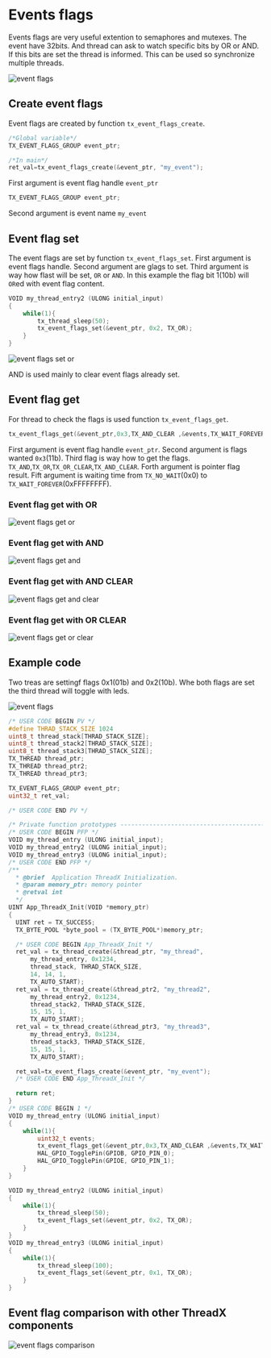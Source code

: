 # Events flags

Events flags are very useful extention to semaphores and mutexes.
The event have 32bits. And thread can ask to watch specific bits by OR or AND. If this bits are set the thread is informed.
This can be used so synchronize multiple threads.

![event flags](./img/34.svg)

## Create event flags

Event flags are created by function `tx_event_flags_create`.

```c
/*Global variable*/
TX_EVENT_FLAGS_GROUP event_ptr;

/*In main*/
ret_val=tx_event_flags_create(&event_ptr, "my_event");
```

First argument is event flag handle `event_ptr`

```c
TX_EVENT_FLAGS_GROUP event_ptr;
```

Second argument is event name `my_event`

## Event flag set

The event flags are set by function `tx_event_flags_set`.
First argument is event flags handle.
Second argument are glags to set.
Third argument is way how flast will be set, `OR` or `AND`.
In this example the flag bit 1(10b) will `OR`ed with event flag content.

```c
VOID my_thread_entry2 (ULONG initial_input)
{
	while(1){
		tx_thread_sleep(50);
		tx_event_flags_set(&event_ptr, 0x2, TX_OR);
	}
}
```

![event flags set or](./img/36.svg)

AND is used mainly to clear event flags already set.

## Event flag get

For thread to check the flags is used function `tx_event_flags_get`.

```c
tx_event_flags_get(&event_ptr,0x3,TX_AND_CLEAR ,&events,TX_WAIT_FOREVER );
```

First argument is event flag handle `event_ptr`.
Second argument is flags wanted `0x3`(11b).
Third flag is way how to get the flags. `TX_AND`,`TX_OR`,`TX_OR_CLEAR`,`TX_AND_CLEAR`.
Forth argument is pointer flag result.
Fift argument is waiting time from `TX_NO_WAIT`(0x0) to `TX_WAIT_FOREVER`(0xFFFFFFFF).

### Event flag get with OR

![event  flags get or](./img/37.svg)

### Event flag get with AND

![event  flags get and](./img/38.svg)

### Event flag get with AND CLEAR

![event  flags get and clear](./img/39.svg)

### Event flag get with OR CLEAR

![event  flags get or clear](./img/40.svg)

## Example code

Two treas are settingf flags 0x1(01b) and 0x2(10b). Whe both flags are set the third thread will toggle with leds.

![event flags](./img/34.svg)

```c
/* USER CODE BEGIN PV */
#define THRAD_STACK_SIZE 1024
uint8_t thread_stack[THRAD_STACK_SIZE];
uint8_t thread_stack2[THRAD_STACK_SIZE];
uint8_t thread_stack3[THRAD_STACK_SIZE];
TX_THREAD thread_ptr;
TX_THREAD thread_ptr2;
TX_THREAD thread_ptr3;

TX_EVENT_FLAGS_GROUP event_ptr;
uint32_t ret_val;

/* USER CODE END PV */

/* Private function prototypes -----------------------------------------------*/
/* USER CODE BEGIN PFP */
VOID my_thread_entry (ULONG initial_input);
VOID my_thread_entry2 (ULONG initial_input);
VOID my_thread_entry3 (ULONG initial_input);
/* USER CODE END PFP */
/**
  * @brief  Application ThreadX Initialization.
  * @param memory_ptr: memory pointer
  * @retval int
  */
UINT App_ThreadX_Init(VOID *memory_ptr)
{
  UINT ret = TX_SUCCESS;
  TX_BYTE_POOL *byte_pool = (TX_BYTE_POOL*)memory_ptr;

  /* USER CODE BEGIN App_ThreadX_Init */
  ret_val = tx_thread_create(&thread_ptr, "my_thread",
      my_thread_entry, 0x1234,
	  thread_stack, THRAD_STACK_SIZE,
      14, 14, 1,
      TX_AUTO_START);
  ret_val = tx_thread_create(&thread_ptr2, "my_thread2",
      my_thread_entry2, 0x1234,
	  thread_stack2, THRAD_STACK_SIZE,
      15, 15, 1,
      TX_AUTO_START);
  ret_val = tx_thread_create(&thread_ptr3, "my_thread3",
      my_thread_entry3, 0x1234,
	  thread_stack3, THRAD_STACK_SIZE,
      15, 15, 1,
      TX_AUTO_START);

  ret_val=tx_event_flags_create(&event_ptr, "my_event");
  /* USER CODE END App_ThreadX_Init */

  return ret;
}
/* USER CODE BEGIN 1 */
VOID my_thread_entry (ULONG initial_input)
{
	while(1){
		uint32_t events;
		tx_event_flags_get(&event_ptr,0x3,TX_AND_CLEAR ,&events,TX_WAIT_FOREVER );
		HAL_GPIO_TogglePin(GPIOB, GPIO_PIN_0);
		HAL_GPIO_TogglePin(GPIOE, GPIO_PIN_1);
	}
}

VOID my_thread_entry2 (ULONG initial_input)
{
	while(1){
		tx_thread_sleep(50);
		tx_event_flags_set(&event_ptr, 0x2, TX_OR);
	}
}
VOID my_thread_entry3 (ULONG initial_input)
{
	while(1){
		tx_thread_sleep(100);
		tx_event_flags_set(&event_ptr, 0x1, TX_OR);
	}
}
```

## Event flag comparison with other ThreadX components

![event  flags comparison](./img/35.svg)
